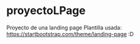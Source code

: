 # proyectoLPage
Proyecto de una landing page
Plantilla usada: https://startbootstrap.com/theme/landing-page
:D
